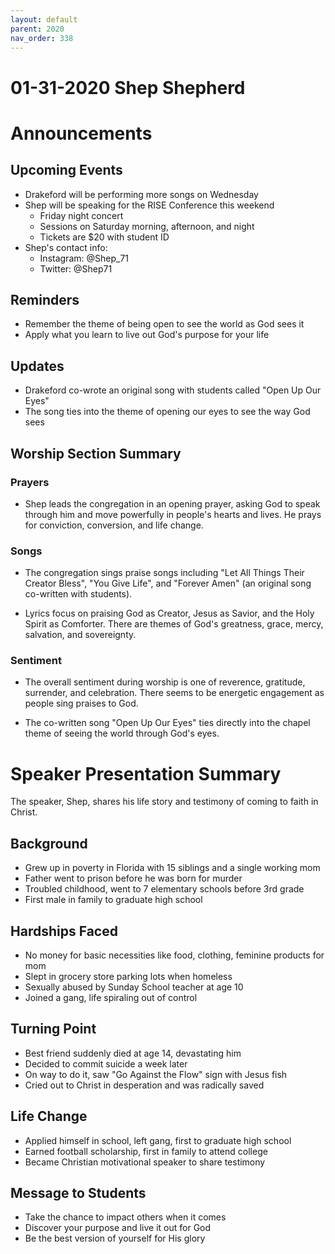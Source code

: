 ```yaml
---
layout: default
parent: 2020
nav_order: 338
---
```



# 01-31-2020 Shep Shepherd



# Announcements

## Upcoming Events

- Drakeford will be performing more songs on Wednesday
- Shep will be speaking for the RISE Conference this weekend 
  - Friday night concert
  - Sessions on Saturday morning, afternoon, and night
  - Tickets are $20 with student ID
- Shep's contact info:
  - Instagram: @Shep_71
  - Twitter: @Shep71

## Reminders

- Remember the theme of being open to see the world as God sees it
- Apply what you learn to live out God's purpose for your life

## Updates

- Drakeford co-wrote an original song with students called "Open Up Our Eyes" 
- The song ties into the theme of opening our eyes to see the way God sees


## Worship Section Summary

### Prayers

- Shep leads the congregation in an opening prayer, asking God to speak through him and move powerfully in people's hearts and lives. He prays for conviction, conversion, and life change.

### Songs 

- The congregation sings praise songs including "Let All Things Their Creator Bless", "You Give Life", and "Forever Amen" (an original song co-written with students).

- Lyrics focus on praising God as Creator, Jesus as Savior, and the Holy Spirit as Comforter. There are themes of God's greatness, grace, mercy, salvation, and sovereignty.

### Sentiment

- The overall sentiment during worship is one of reverence, gratitude, surrender, and celebration. There seems to be energetic engagement as people sing praises to God.

- The co-written song "Open Up Our Eyes" ties directly into the chapel theme of seeing the world through God's eyes.


# Speaker Presentation Summary

The speaker, Shep, shares his life story and testimony of coming to faith in Christ. 

## Background

- Grew up in poverty in Florida with 15 siblings and a single working mom
- Father went to prison before he was born for murder
- Troubled childhood, went to 7 elementary schools before 3rd grade
- First male in family to graduate high school

## Hardships Faced

- No money for basic necessities like food, clothing, feminine products for mom
- Slept in grocery store parking lots when homeless
- Sexually abused by Sunday School teacher at age 10
- Joined a gang, life spiraling out of control

## Turning Point

- Best friend suddenly died at age 14, devastating him
- Decided to commit suicide a week later
- On way to do it, saw "Go Against the Flow" sign with Jesus fish
- Cried out to Christ in desperation and was radically saved 

## Life Change

- Applied himself in school, left gang, first to graduate high school
- Earned football scholarship, first in family to attend college
- Became Christian motivational speaker to share testimony

## Message to Students 

- Take the chance to impact others when it comes
- Discover your purpose and live it out for God
- Be the best version of yourself for His glory